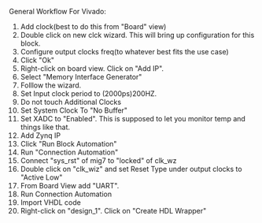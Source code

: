 General Workflow For Vivado:

1. Add clock(best to do this from "Board" view)
2. Double click on new clck wizard. This will bring up configuration for this block.
3. Configure output clocks freq(to whatever best fits the use case)
4. Click  "Ok"
5. Right-click on board view. Click on "Add IP".
6. Select "Memory Interface Generator"
7. Folllow the wizard.
8. Set Input clock period to (2000ps)200HZ.
9. Do not touch Additional Clocks
10. Set System Clock To "No Buffer"
11. Set XADC to "Enabled". This is supposed to let you monitor temp and things like that.
12. Add Zynq IP
13. Click "Run Block Automation"
14. Run "Connection Automation"
15. Connect "sys_rst" of mig7 to "locked" of clk_wz
16. Double click on "clk_wiz" and set Reset Type under output clocks to "Active Low"
17. From Board View add "UART".
18. Run Connection Automation
19. Import VHDL code
20. Right-click on "design_1". Click on "Create HDL Wrapper"